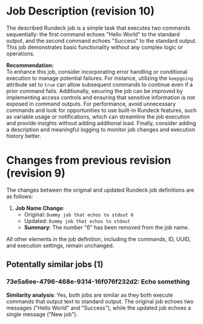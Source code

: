 
# Job Description (revision 10)
The described Rundeck job is a simple task that executes two commands sequentially: the first command echoes "Hello World" to the standard output, and the second command echoes "Success" to the standard output. This job demonstrates basic functionality without any complex logic or operations.

**Recommendation:**  
To enhance this job, consider incorporating error handling or conditional execution to manage potential failures. For instance, utilizing the `keepgoing` attribute set to `true` can allow subsequent commands to continue even if a prior command fails. Additionally, securing the job can be improved by implementing access controls and ensuring that sensitive information is not exposed in command outputs. For performance, avoid unnecessary commands and look for opportunities to use built-in Rundeck features, such as variable usage or notifications, which can streamline the job execution and provide insights without adding additional load. Finally, consider adding a description and meaningful logging to monitor job changes and execution history better.

# Changes from previous revision (revision 9)
The changes between the original and updated Rundeck job definitions are as follows:

1. **Job Name Change**: 
   - Original: `Dummy job that echos to stdout 6`
   - Updated: `Dummy job that echos to stdout`
   - **Summary**: The number "6" has been removed from the job name.

All other elements in the job definition, including the commands, ID, UUID, and execution settings, remain unchanged.
## Potentally similar jobs (1)
### 73e5a6ee-4796-468e-9314-16f076f232d2: Echo something

**Similarity analysis**: Yes, both jobs are similar as they both execute commands that output text to standard output. The original job echoes two messages ("Hello World" and "Success"), while the updated job echoes a single message ("New job").

